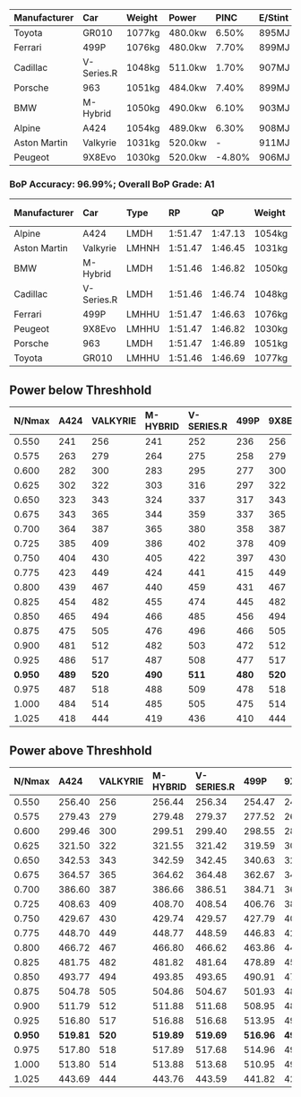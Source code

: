 | Manufacturer | Car        | Weight | Power   | PINC    | E/Stint | FDS     |
|:-|:-|:-|:-|:-|:-|:-|
| Toyota       | GR010      | 1077kg | 480.0kw | 6.50%   | 895MJ   | 190kph  |
| Ferrari      | 499P       | 1076kg | 480.0kw | 7.70%   | 899MJ   | 190kph  |
| Cadillac     | V-Series.R | 1048kg | 511.0kw | 1.70%   | 907MJ   |    -    |
| Porsche      | 963        | 1051kg | 484.0kw | 7.40%   | 899MJ   |    -    |
| BMW          | M-Hybrid   | 1050kg | 490.0kw | 6.10%   | 903MJ   |    -    |
| Alpine       | A424       | 1054kg | 489.0kw | 6.30%   | 908MJ   |    -    |
| Aston Martin | Valkyrie   | 1031kg | 520.0kw |    -    | 911MJ   |    -    |
| Peugeot      | 9X8Evo     | 1030kg | 520.0kw | -4.80%  | 906MJ   | 190kph  |

### BoP Accuracy: 96.99%; Overall BoP Grade: A1
| Manufacturer | Car        | Type  | RP      | QP      | Weight | Power¹  | Threshhold | PINC    | Power²   | E/Stint | AVG Vmax  | FDS     | RDLC | L/Stint | BOP-Grade | Model Accuracy | Model Points | Match%  | SimDiff |
|:-|:-|:-|:-|:-|:-|:-|:-|:-|:-|:-|:-|:-|:-|:-|:-|:-|:-|:-|:-|
| Alpine       | A424       | LMDH  | 1:51.47 | 1:47.13 | 1054kg | 489.0kw | 210.0kph   | 6.30%   | 519.80kw |  908MJ  | 278.51kph |    -    | 1.02 | 34      | ~A1       | 99.31%         | 2573         | 99.56%  | +0.14   |
| Aston Martin | Valkyrie   | LMHNH | 1:51.47 | 1:46.45 | 1031kg | 520.0kw | 210.0kph   |    -    | 520.00kw |  911MJ  | 282.88kph |    -    | 1.05 | 34      | +B2       | 100.00%        | 630          | 81.11%  | #       |
| BMW          | M-Hybrid   | LMDH  | 1:51.46 | 1:46.82 | 1050kg | 490.0kw | 210.0kph   | 6.10%   | 519.90kw |  903MJ  | 280.70kph |    -    | 1.02 | 34      | ~A1       | 99.41%         | 2544         | 100.00% | +0.30   |
| Cadillac     | V-Series.R | LMDH  | 1:51.46 | 1:46.74 | 1048kg | 511.0kw | 210.0kph   | 1.70%   | 519.70kw |  907MJ  | 283.00kph |    -    | 1.02 | 34      | ~A1       | 99.30%         | 4946         | 99.04%  | +0.35   |
| Ferrari      | 499P       | LMHHU | 1:51.47 | 1:46.63 | 1076kg | 480.0kw | 210.0kph   | 7.70%   | 517.00kw |  899MJ  | 279.63kph | 190kph  | 1.03 | 34      | ~A1       | 100.00%        | 8223         | 100.00% | +0.61   |
| Peugeot      | 9X8Evo     | LMHHU | 1:51.47 | 1:46.82 | 1030kg | 520.0kw | 210.0kph   | -4.80%  | 495.00kw |  906MJ  | 288.17kph | 190kph  | 1.03 | 35      | ~A1       | 96.77%         | 2307         | 96.25%  | +0.14   |
| Porsche      | 963        | LMDH  | 1:51.47 | 1:46.89 | 1051kg | 484.0kw | 210.0kph   | 7.40%   | 519.80kw |  899MJ  | 279.85kph |    -    | 1.02 | 34      | ~A1       | 99.86%         | 11699        | 100.00% | +0.33   |
| Toyota       | GR010      | LMHHU | 1:51.46 | 1:46.69 | 1077kg | 480.0kw | 210.0kph   | 6.50%   | 511.20kw |  895MJ  | 277.74kph | 190kph  | 1.02 | 34      | ~A1       | 99.63%         | 6190         | 99.96%  | +0.60   |

## Power below Threshhold
| N/Nmax    | A424    | VALKYRIE | M-HYBRID | V-SERIES.R | 499P    | 9X8EVO  | 963     | GR010   |
|:-|:-|:-|:-|:-|:-|:-|:-|:-|
|  0.550    |  241    |  256     |  241     |  252       |  236    |  256    |  238    |  236    |
|  0.575    |  263    |  279     |  264     |  275       |  258    |  279    |  260    |  258    |
|  0.600    |  282    |  300     |  283     |  295       |  277    |  300    |  279    |  277    |
|  0.625    |  302    |  322     |  303     |  316       |  297    |  322    |  299    |  297    |
|  0.650    |  323    |  343     |  324     |  337       |  317    |  343    |  320    |  317    |
|  0.675    |  343    |  365     |  344     |  359       |  337    |  365    |  340    |  337    |
|  0.700    |  364    |  387     |  365     |  380       |  358    |  387    |  361    |  358    |
|  0.725    |  385    |  409     |  386     |  402       |  378    |  409    |  381    |  378    |
|  0.750    |  404    |  430     |  405     |  422       |  397    |  430    |  400    |  397    |
|  0.775    |  423    |  449     |  424     |  441       |  415    |  449    |  418    |  415    |
|  0.800    |  439    |  467     |  440     |  459       |  431    |  467    |  435    |  431    |
|  0.825    |  454    |  482     |  455     |  474       |  445    |  482    |  449    |  445    |
|  0.850    |  465    |  494     |  466     |  485       |  456    |  494    |  460    |  456    |
|  0.875    |  475    |  505     |  476     |  496       |  466    |  505    |  470    |  466    |
|  0.900    |  481    |  512     |  482     |  503       |  472    |  512    |  476    |  472    |
|  0.925    |  486    |  517     |  487     |  508       |  477    |  517    |  481    |  477    |
| **0.950** | **489** | **520**  | **490**  | **511**    | **480** | **520** | **484** | **480** |
|  0.975    |  487    |  518     |  488     |  509       |  478    |  518    |  482    |  478    |
|  1.000    |  484    |  514     |  485     |  505       |  475    |  514    |  479    |  475    |
|  1.025    |  418    |  444     |  419     |  436       |  410    |  444    |  413    |  410    |

## Power above Threshhold
| N/Nmax    | A424       | VALKYRIE | M-HYBRID   | V-SERIES.R | 499P       | 9X8EVO     | 963        | GR010      |
|:-|:-|:-|:-|:-|:-|:-|:-|:-|
|  0.550    |  256.40    |  256     |  256.44    |  256.34    |  254.47    |  244.02    |  256.40    |  252.10    |
|  0.575    |  279.43    |  279     |  279.48    |  279.37    |  277.52    |  266.02    |  279.44    |  275.11    |
|  0.600    |  299.46    |  300     |  299.51    |  299.40    |  298.55    |  286.02    |  299.47    |  295.12    |
|  0.625    |  321.50    |  322     |  321.55    |  321.42    |  319.59    |  306.02    |  321.50    |  316.12    |
|  0.650    |  342.53    |  343     |  342.59    |  342.45    |  340.63    |  327.03    |  342.54    |  337.13    |
|  0.675    |  364.57    |  365     |  364.62    |  364.48    |  362.67    |  348.03    |  364.57    |  359.14    |
|  0.700    |  386.60    |  387     |  386.66    |  386.51    |  384.71    |  369.03    |  386.61    |  380.15    |
|  0.725    |  408.63    |  409     |  408.70    |  408.54    |  406.76    |  389.03    |  408.64    |  402.16    |
|  0.750    |  429.67    |  430     |  429.74    |  429.57    |  427.79    |  409.03    |  429.67    |  422.17    |
|  0.775    |  448.70    |  449     |  448.77    |  448.59    |  446.83    |  428.03    |  448.70    |  441.17    |
|  0.800    |  466.72    |  467     |  466.80    |  466.62    |  463.86    |  445.04    |  466.73    |  459.18    |
|  0.825    |  481.75    |  482     |  481.82    |  481.64    |  478.89    |  459.04    |  481.76    |  474.19    |
|  0.850    |  493.77    |  494     |  493.85    |  493.65    |  490.91    |  470.04    |  493.78    |  485.19    |
|  0.875    |  504.78    |  505     |  504.86    |  504.67    |  501.93    |  480.04    |  504.79    |  496.19    |
|  0.900    |  511.79    |  512     |  511.88    |  511.68    |  508.95    |  487.04    |  511.80    |  503.20    |
|  0.925    |  516.80    |  517     |  516.88    |  516.68    |  513.95    |  492.04    |  516.81    |  508.20    |
| **0.950** | **519.81** | **520**  | **519.89** | **519.69** | **516.96** | **495.04** | **519.82** | **511.20** |
|  0.975    |  517.80    |  518     |  517.89    |  517.68    |  514.96    |  493.04    |  517.81    |  509.20    |
|  1.000    |  513.80    |  514     |  513.88    |  513.68    |  510.95    |  490.04    |  513.81    |  505.20    |
|  1.025    |  443.69    |  444     |  443.76    |  443.59    |  441.82    |  423.03    |  443.70    |  436.17    |
